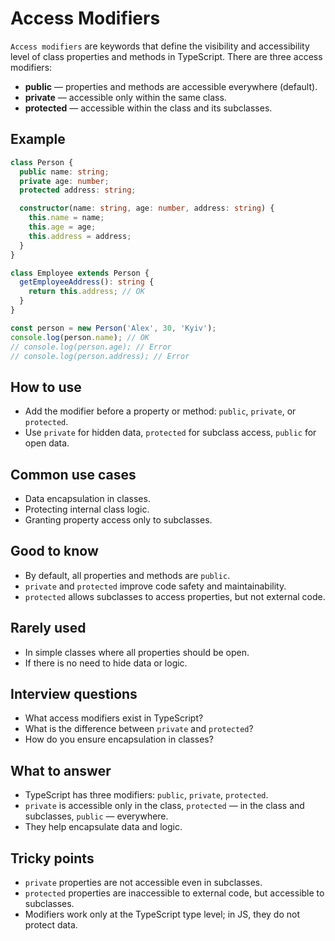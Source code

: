 # Access Modifiers

`Access modifiers` are keywords that define the visibility and accessibility level of class properties and methods in TypeScript. There are three access modifiers:

- **public** — properties and methods are accessible everywhere (default).
- **private** — accessible only within the same class.
- **protected** — accessible within the class and its subclasses.

## Example

```typescript
class Person {
  public name: string;
  private age: number;
  protected address: string;

  constructor(name: string, age: number, address: string) {
    this.name = name;
    this.age = age;
    this.address = address;
  }
}

class Employee extends Person {
  getEmployeeAddress(): string {
    return this.address; // OK
  }
}

const person = new Person('Alex', 30, 'Kyiv');
console.log(person.name); // OK
// console.log(person.age); // Error
// console.log(person.address); // Error
```

## How to use

- Add the modifier before a property or method: `public`, `private`, or `protected`.
- Use `private` for hidden data, `protected` for subclass access, `public` for open data.

## Common use cases

- Data encapsulation in classes.
- Protecting internal class logic.
- Granting property access only to subclasses.

## Good to know

- By default, all properties and methods are `public`.
- `private` and `protected` improve code safety and maintainability.
- `protected` allows subclasses to access properties, but not external code.

## Rarely used

- In simple classes where all properties should be open.
- If there is no need to hide data or logic.

## Interview questions

- What access modifiers exist in TypeScript?
- What is the difference between `private` and `protected`?
- How do you ensure encapsulation in classes?

## What to answer

- TypeScript has three modifiers: `public`, `private`, `protected`.
- `private` is accessible only in the class, `protected` — in the class and subclasses, `public` — everywhere.
- They help encapsulate data and logic.

## Tricky points

- `private` properties are not accessible even in subclasses.
- `protected` properties are inaccessible to external code, but accessible to subclasses.
- Modifiers work only at the TypeScript type level; in JS, they do not protect data.
